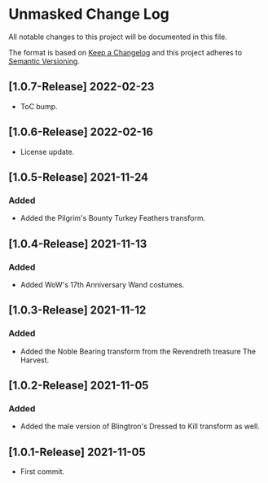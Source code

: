 # Unmasked Change Log
All notable changes to this project will be documented in this file.

The format is based on [Keep a Changelog](http://keepachangelog.com/) 
and this project adheres to [Semantic Versioning](http://semver.org/).

## [1.0.7-Release] 2022-02-23
- ToC bump.

## [1.0.6-Release] 2022-02-16
- License update.

## [1.0.5-Release] 2021-11-24
### Added
- Added the Pilgrim's Bounty Turkey Feathers transform.

## [1.0.4-Release] 2021-11-13
### Added
- Added WoW's 17th Anniversary Wand costumes.

## [1.0.3-Release] 2021-11-12
### Added
- Added the Noble Bearing transform from the Revendreth treasure The Harvest.

## [1.0.2-Release] 2021-11-05
### Added
- Added the male version of Blingtron's Dressed to Kill transform as well.

## [1.0.1-Release] 2021-11-05
- First commit.
